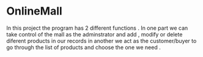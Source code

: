 # OnlineMall

In this project the program has 2 different functions .
In one part we can take control of the mall as the adminstrator and add , modify or delete diferent products in our records
in another we act as the customer/buyer to go through the list of products and choose the one we need .
